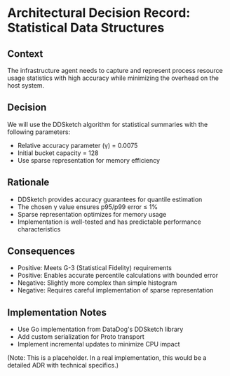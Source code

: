 # Architectural Decision Record: Statistical Data Structures

## Context
The infrastructure agent needs to capture and represent process resource usage statistics with high accuracy while minimizing the overhead on the host system.

## Decision
We will use the DDSketch algorithm for statistical summaries with the following parameters:
- Relative accuracy parameter (γ) = 0.0075
- Initial bucket capacity = 128
- Use sparse representation for memory efficiency

## Rationale
- DDSketch provides accuracy guarantees for quantile estimation
- The chosen γ value ensures p95/p99 error ≤ 1%
- Sparse representation optimizes for memory usage
- Implementation is well-tested and has predictable performance characteristics

## Consequences
- Positive: Meets G-3 (Statistical Fidelity) requirements
- Positive: Enables accurate percentile calculations with bounded error
- Negative: Slightly more complex than simple histogram
- Negative: Requires careful implementation of sparse representation

## Implementation Notes
- Use Go implementation from DataDog's DDSketch library
- Add custom serialization for Proto transport
- Implement incremental updates to minimize CPU impact

(Note: This is a placeholder. In a real implementation, this would be a detailed ADR with technical specifics.)
